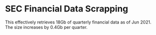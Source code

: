 # SEC Financial Data Scrapping

This effectively retrieves 18Gb of quarterly financial data as of Jun 2021. The size increases by 0.4Gb per quarter.


